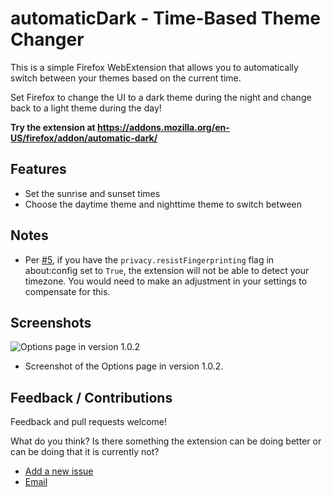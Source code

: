 # automaticDark - Time-Based Theme Changer
This is a simple Firefox WebExtension that allows you to automatically switch between your themes based on the current time.

Set Firefox to change the UI to a dark theme during the night and change back to a light theme during the day!

**Try the extension at https://addons.mozilla.org/en-US/firefox/addon/automatic-dark/**

## Features
- Set the sunrise and sunset times
- Choose the daytime theme and nighttime theme to switch between

## Notes
- Per [#5][issue5], if you have the `privacy.resistFingerprinting` flag in about:config set to `True`, the extension will not be able to detect your timezone. You would need to make an adjustment in your settings to compensate for this.

## Screenshots
![Options page in version 1.0.2](https://raw.githubusercontent.com/skhzhang/time-based-themes/assets/time-based-theme-changer-options-1.0.2.png)
- Screenshot of the Options page in version 1.0.2.

## Feedback / Contributions
Feedback and pull requests welcome! 

What do you think? Is there something the extension can be doing better or can be doing that it is currently not?

- [Add a new issue](https://github.com/skhzhang/time-based-themes/issues/new)
- [Email](mailto:simonkhzhang@gmail.com)

[issue5]: https://github.com/skhzhang/time-based-themes/issues/5
